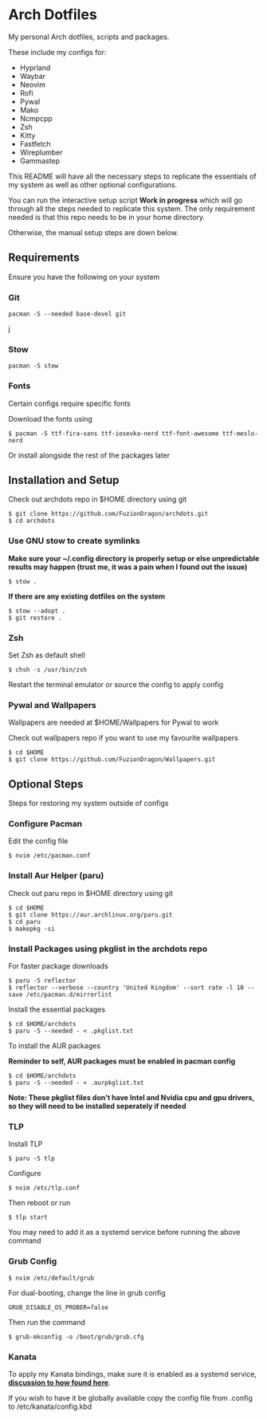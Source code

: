 # Arch Dotfiles

My personal Arch dotfiles, scripts and packages.

These include my configs for:

- Hyprland
- Waybar
- Neovim
- Rofi
- Pywal
- Mako
- Ncmpcpp
- Zsh
- Kitty
- Fastfetch
- Wireplumber
- Gammastep

This README will have all the necessary steps to replicate the essentials of my system as well as other optional configurations.

You can run the interactive setup script **Work in progress** which will go through all the steps needed to replicate this system. The only requirement needed is that this repo needs to be in your home directory.

Otherwise, the manual setup steps are down below.


## Requirements

Ensure you have the following on your system

### Git

```
pacman -S --needed base-devel git
```

j
### Stow

```
pacman -S stow
```

### Fonts

Certain configs require specific fonts

Download the fonts using

```
$ pacman -S ttf-fira-sans ttf-iosevka-nerd ttf-font-awesome ttf-meslo-nerd 
```

Or install alongside the rest of the packages later


## Installation and Setup

Check out archdots repo in $HOME directory using git

```
$ git clone https://github.com/FuzionDragon/archdots.git
$ cd archdots
```

### Use GNU stow to create symlinks

**Make sure your ~/.config directory is properly setup or else unpredictable results may happen (trust me, it was a pain when I found out the issue)**

```
$ stow .
```

**If there are any existing dotfiles on the system**

```
$ stow --adopt .
$ git restore .
```

### Zsh

Set Zsh as default shell

```
$ chsh -s /usr/bin/zsh
```

Restart the terminal emulator or source the config to apply config

### Pywal and Wallpapers 

Wallpapers are needed at $HOME/Wallpapers for Pywal to work

Check out wallpapers repo if you want to use my favourite wallpapers

```
$ cd $HOME
$ git clone https://github.com/FuzionDragon/Wallpapers.git
```


## Optional Steps

Steps for restoring my system outside of configs

### Configure Pacman

Edit the config file

```
$ nvim /etc/pacman.conf 
```

### Install Aur Helper (paru)

Check out paru repo in $HOME directory using git

```
$ cd $HOME
$ git clone https://aur.archlinux.org/paru.git
$ cd paru
$ makepkg -si
```
### Install Packages using pkglist in the archdots repo 


For faster package downloads

```
$ paru -S reflector
$ reflector --verbose --country 'United Kingdom' --sort rate -l 10 --save /etc/pacman.d/mirrorlist
```

Install the essential packages

```
$ cd $HOME/archdots
$ paru -S --needed - < .pkglist.txt
```

To install the AUR packages

**Reminder to self, AUR packages must be enabled in pacman config**

```
$ cd $HOME/archdots
$ paru -S --needed - < .aurpkglist.txt
```

**Note: These pkglist files don't have Intel and Nvidia cpu and gpu drivers, so they will need to be installed seperately if needed**


### TLP

Install TLP

```
$ paru -S tlp
```

Configure

```
$ nvim /etc/tlp.conf
```

Then reboot or run

```
$ tlp start
```

You may need to add it as a systemd service before running the above command

### Grub Config

```
$ nvim /etc/default/grub
```

For dual-booting, change the line in grub config

```
GRUB_DISABLE_OS_PROBER=false
```

Then run the command

```
$ grub-mkconfig -o /boot/grub/grub.cfg
```

### Kanata

To apply my Kanata bindings, make sure it is enabled as a systemd service, **[discussion to how found here](https://github.com/jtroo/kanata/discussions/130)**.

If you wish to have it be globally available copy the config file from .config to /etc/kanata/config.kbd

